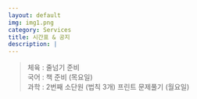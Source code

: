 ```yaml
---
layout: default
img: img1.png
category: Services
title: 시간표 & 공지
description: |
---
```

  
  > 체육 : 줄넘기 준비           
  > 국어 : 책 준비 (목요일)         
  > 과학 : 2번째 소단원 (법칙 3개) 프린트 문제풀기 (월요일)     